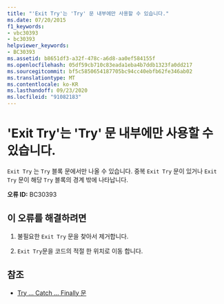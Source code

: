 ```yaml
---
title: "'Exit Try'는 'Try' 문 내부에만 사용할 수 있습니다."
ms.date: 07/20/2015
f1_keywords:
- vbc30393
- bc30393
helpviewer_keywords:
- BC30393
ms.assetid: b8651df3-a32f-478c-a6d8-aa0ef584155f
ms.openlocfilehash: 05df59cb710c83eada1eba4b7ddb1323fa0dd217
ms.sourcegitcommit: bf5c5850654187705bc94cc40ebfb62fe346ab02
ms.translationtype: MT
ms.contentlocale: ko-KR
ms.lasthandoff: 09/23/2020
ms.locfileid: "91082183"
---
```

# <a name="exit-try-can-only-appear-inside-a-try-statement"></a>'Exit Try'는 'Try' 문 내부에만 사용할 수 있습니다.

`Exit Try` 는 `Try` 블록 문에서만 나올 수 있습니다. 중복 `Exit Try` 문이 있거나 `Exit Try` 문이 해당 `Try` 블록의 경계 밖에 나타납니다.  
  
 **오류 ID:** BC30393  
  
## <a name="to-correct-this-error"></a>이 오류를 해결하려면  
  
1. 불필요한 `Exit Try` 문을 찾아서 제거합니다.  
  
2. `Exit Try`문을 코드의 적절 한 위치로 이동 합니다.  
  
## <a name="see-also"></a>참조

- [Try ... Catch ... Finally 문](../language-reference/statements/try-catch-finally-statement.md)
